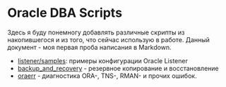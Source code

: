 # Oracle DBA Scripts

Здесь я буду понемногу добавлять различные скрипты из накопившегося и из того, что сейчас использую в работе. Данный документ - моя первая проба написания в Markdown.

  - [listener/samples]: примеры конфигурации Oracle Listener
  - [backup_and_recovery] - резервное копирование и восстановление
  - [oraerr] - диагностика ORA-, TNS-, RMAN- и прочих ошибок.

   [listener/samples]: <https://github.com/dalukyanov/Oracle-DBA-Scripts/tree/master/listener/samples>
   [backup_and_recovery]: <https://github.com/dalukyanov/Oracle-DBA-Scripts/tree/master/backup_and_recovery>
   [oraerr]: <https://github.com/dalukyanov/Oracle-DBA-Scripts/tree/master/oraerr>

